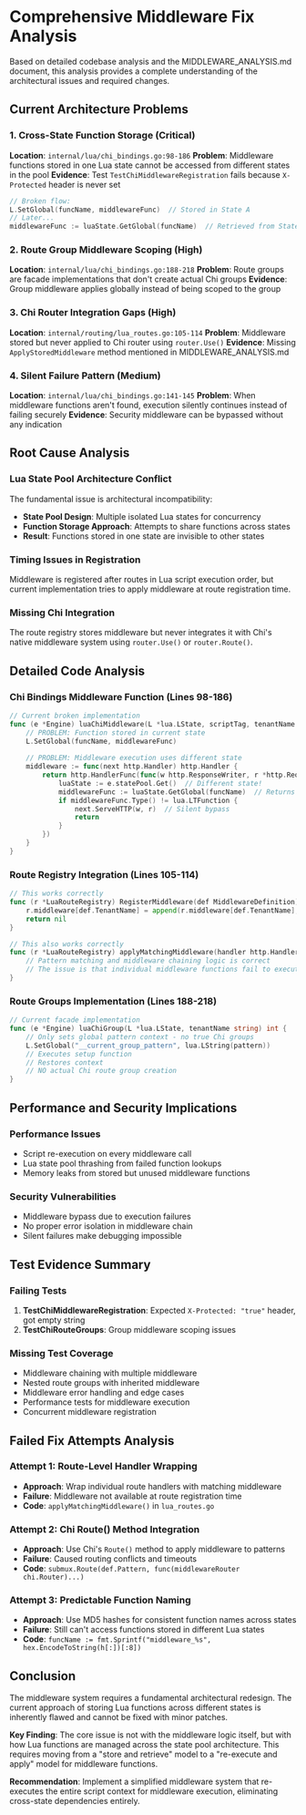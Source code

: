 # Comprehensive Middleware Fix Analysis

Based on detailed codebase analysis and the MIDDLEWARE_ANALYSIS.md document, this analysis provides a complete understanding of the architectural issues and required changes.

## Current Architecture Problems

### 1. Cross-State Function Storage (Critical)
**Location**: `internal/lua/chi_bindings.go:98-186`
**Problem**: Middleware functions stored in one Lua state cannot be accessed from different states in the pool
**Evidence**: Test `TestChiMiddlewareRegistration` fails because `X-Protected` header is never set

```go
// Broken flow:
L.SetGlobal(funcName, middlewareFunc)  // Stored in State A
// Later...
middlewareFunc := luaState.GetGlobal(funcName)  // Retrieved from State B (returns nil)
```

### 2. Route Group Middleware Scoping (High)
**Location**: `internal/lua/chi_bindings.go:188-218`
**Problem**: Route groups are facade implementations that don't create actual Chi groups
**Evidence**: Group middleware applies globally instead of being scoped to the group

### 3. Chi Router Integration Gaps (High)
**Location**: `internal/routing/lua_routes.go:105-114`
**Problem**: Middleware stored but never applied to Chi router using `router.Use()`
**Evidence**: Missing `ApplyStoredMiddleware` method mentioned in MIDDLEWARE_ANALYSIS.md

### 4. Silent Failure Pattern (Medium)
**Location**: `internal/lua/chi_bindings.go:141-145`
**Problem**: When middleware functions aren't found, execution silently continues instead of failing securely
**Evidence**: Security middleware can be bypassed without any indication

## Root Cause Analysis

### Lua State Pool Architecture Conflict
The fundamental issue is architectural incompatibility:
- **State Pool Design**: Multiple isolated Lua states for concurrency
- **Function Storage Approach**: Attempts to share functions across states
- **Result**: Functions stored in one state are invisible to other states

### Timing Issues in Registration
Middleware is registered after routes in Lua script execution order, but current implementation tries to apply middleware at route registration time.

### Missing Chi Integration
The route registry stores middleware but never integrates it with Chi's native middleware system using `router.Use()` or `router.Route()`.

## Detailed Code Analysis

### Chi Bindings Middleware Function (Lines 98-186)
```go
// Current broken implementation
func (e *Engine) luaChiMiddleware(L *lua.LState, scriptTag, tenantName string) int {
    // PROBLEM: Function stored in current state
    L.SetGlobal(funcName, middlewareFunc)
    
    // PROBLEM: Middleware execution uses different state
    middleware := func(next http.Handler) http.Handler {
        return http.HandlerFunc(func(w http.ResponseWriter, r *http.Request) {
            luaState := e.statePool.Get()  // Different state!
            middlewareFunc := luaState.GetGlobal(funcName)  // Returns nil
            if middlewareFunc.Type() != lua.LTFunction {
                next.ServeHTTP(w, r)  // Silent bypass
                return
            }
        })
    }
}
```

### Route Registry Integration (Lines 105-114)
```go
// This works correctly
func (r *LuaRouteRegistry) RegisterMiddleware(def MiddlewareDefinition) error {
    r.middleware[def.TenantName] = append(r.middleware[def.TenantName], def)
    return nil
}

// This also works correctly
func (r *LuaRouteRegistry) applyMatchingMiddleware(handler http.HandlerFunc, tenantName, routePattern string) http.HandlerFunc {
    // Pattern matching and middleware chaining logic is correct
    // The issue is that individual middleware functions fail to execute
}
```

### Route Groups Implementation (Lines 188-218)
```go
// Current facade implementation
func (e *Engine) luaChiGroup(L *lua.LState, tenantName string) int {
    // Only sets global pattern context - no true Chi groups
    L.SetGlobal("__current_group_pattern", lua.LString(pattern))
    // Executes setup function
    // Restores context
    // NO actual Chi route group creation
}
```

## Performance and Security Implications

### Performance Issues
- Script re-execution on every middleware call
- Lua state pool thrashing from failed function lookups
- Memory leaks from stored but unused middleware functions

### Security Vulnerabilities
- Middleware bypass due to execution failures
- No proper error isolation in middleware chain
- Silent failures make debugging impossible

## Test Evidence Summary

### Failing Tests
1. **TestChiMiddlewareRegistration**: Expected `X-Protected: "true"` header, got empty string
2. **TestChiRouteGroups**: Group middleware scoping issues

### Missing Test Coverage
- Middleware chaining with multiple middleware
- Nested route groups with inherited middleware  
- Middleware error handling and edge cases
- Performance tests for middleware execution
- Concurrent middleware registration

## Failed Fix Attempts Analysis

### Attempt 1: Route-Level Handler Wrapping
- **Approach**: Wrap individual route handlers with matching middleware
- **Failure**: Middleware not available at route registration time
- **Code**: `applyMatchingMiddleware()` in `lua_routes.go`

### Attempt 2: Chi Route() Method Integration
- **Approach**: Use Chi's `Route()` method to apply middleware to patterns
- **Failure**: Caused routing conflicts and timeouts
- **Code**: `submux.Route(def.Pattern, func(middlewareRouter chi.Router)...)`

### Attempt 3: Predictable Function Naming
- **Approach**: Use MD5 hashes for consistent function names across states
- **Failure**: Still can't access functions stored in different Lua states
- **Code**: `funcName := fmt.Sprintf("middleware_%s", hex.EncodeToString(h[:])[:8])`

## Conclusion

The middleware system requires a fundamental architectural redesign. The current approach of storing Lua functions across different states is inherently flawed and cannot be fixed with minor patches. 

**Key Finding**: The core issue is not with the middleware logic itself, but with how Lua functions are managed across the state pool architecture. This requires moving from a "store and retrieve" model to a "re-execute and apply" model for middleware functions.

**Recommendation**: Implement a simplified middleware system that re-executes the entire script context for middleware execution, eliminating cross-state dependencies entirely.
